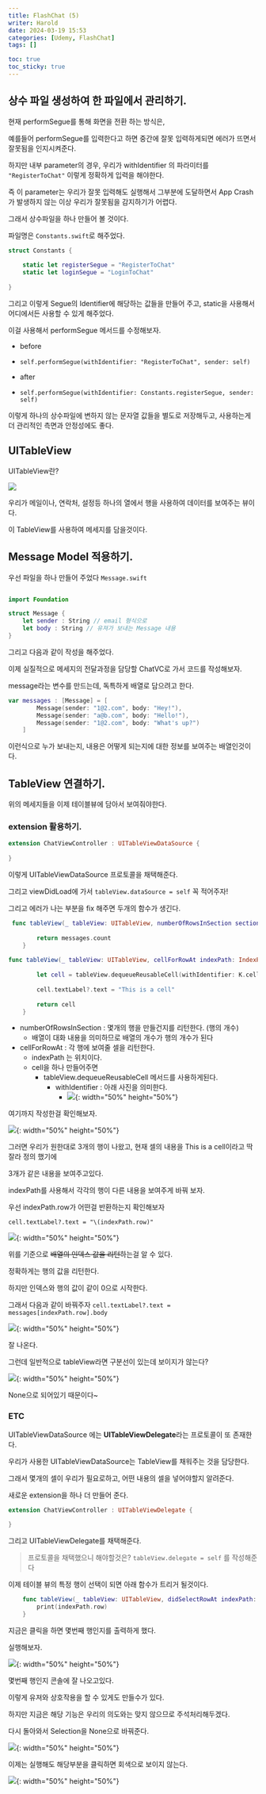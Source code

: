 ```yaml
---
title: FlashChat (5)
writer: Harold
date: 2024-03-19 15:53
categories: [Udemy, FlashChat]
tags: []

toc: true
toc_sticky: true
---
```


## 상수 파일 생성하여 한 파일에서 관리하기.

현재 performSegue를 통해 화면을 전환 하는 방식은,

예를들어 performSegue를 입력한다고 하면 중간에 잘못 입력하게되면 에러가 뜨면서 잘못됨을 인지시켜준다.

하지만 내부 parameter의 경우, 우리가 withIdentifier 의 파라미터를 `"RegisterToChat"` 이렇게 정확하게 입력을 해야한다.

즉 이 parameter는 우리가 잘못 입력해도 실행해서 그부분에 도달하면서 App Crash가 발생하지 않는 이상 우리가 잘못됨을 감지하기가 어렵다.

그래서 상수파일을 하나 만들어 볼 것이다.

파일명은 `Constants.swift`로 해주었다.

```swift
struct Constants {
    
    static let registerSegue = "RegisterToChat"
    static let loginSegue = "LoginToChat"
        
}
```

그리고 이렇게 Segue의 Identifier에 해당하는 값들을 만들어 주고, static을 사용해서 어디에서든 사용할 수 있게 해주었다.

이걸 사용해서 performSegue 메서드를 수정해보자.

- before
- `self.performSegue(withIdentifier: "RegisterToChat", sender: self)` 

- after
- `self.performSegue(withIdentifier: Constants.registerSegue, sender: self)`

이렇게 하나의 상수파일에 변하지 않는 문자열 값들을 별도로 저장해두고, 사용하는게 더 관리적인 측면과 안정성에도 좋다.

## UITableView

UITableView란?

![](https://docs-assets.developer.apple.com/published/82818afa8d/3148900@2x.png)

우리가 메일이나, 연락처, 설정등 하나의 열에서 행을 사용하여 데이터를 보여주는 뷰이다.

이 TableView를 사용하여 메세지를 담을것이다.

## Message Model 적용하기.

우선 파일을 하나 만들어 주었다 `Message.swift`

```swift

import Foundation

struct Message {
    let sender : String // email 형식으로
    let body : String // 유져가 보내는 Message 내용
}

```

그리고 다음과 같이 작성을 해주었다.

이제 실질적으로 메세지의 전달과정을 담당할 ChatVC로 가서 코드를 작성해보자.

message라는 변수를 만드는데, 독특하게 배열로 담으려고 한다.

```swift
var messages : [Message] = [
        Message(sender: "1@2.com", body: "Hey!"),
        Message(sender: "a@b.com", body: "Hello!"),
        Message(sender: "1@2.com", body: "What's up?")
    ]
```

이런식으로 누가 보내는지, 내용은 어떻게 되는지에 대한 정보를 보여주는 배열인것이다.

## TableView 연결하기.

위의 메세지들을 이제 테이블뷰에 담아서 보여줘야한다.

### extension 활용하기.

```swift
extension ChatViewController : UITableViewDataSource {
    
}
```

이렇게 UITableViewDataSource 프로토콜을 채택해준다.

그리고 viewDidLoad에 가서 `tableView.dataSource = self` 꼭 적어주자!

그리고 에러가 나는 부분을 fix 해주면 두개의 함수가 생긴다.

```swift
 func tableView(_ tableView: UITableView, numberOfRowsInSection section: Int) -> Int {
        
        return messages.count
    }
    
func tableView(_ tableView: UITableView, cellForRowAt indexPath: IndexPath) -> UITableViewCell {
        
        let cell = tableView.dequeueReusableCell(withIdentifier: K.cellIdentifier, for: indexPath)
        
        cell.textLabel?.text = "This is a cell"
        
        return cell
    }
```

- numberOfRowsInSection : 몇개의 행을 만들건지를 리턴한다. (행의 개수)
    - 배열이 대화 내용을 의미하므로 배열의 개수가 행의 개수가 된다
- cellForRowAt : 각 행에 보여줄 셀을 리턴한다.
    - indexPath 는 위치이다.
    - cell을 하나 만들어주면
        - tableView.dequeueReusableCell 메서드를 사용하게된다.
            - withIdentifier : 아래 사진을 의미한다. 
                - ![](https://i.esdrop.com/d/f/NrA2xlqacz/SDC7OkWKNh.png){: width="50%" height="50%"}

여기까지 작성한걸 확인해보자.

![](https://i.esdrop.com/d/f/NrA2xlqacz/p2fJxoRQ5J.png){: width="50%" height="50%"}

그러면 우리가 원한대로 3개의 행이 나왔고, 현재 셀의 내용을 This is a cell이라고 딱 잘라 정의 했기에

3개가 같은 내용을 보여주고있다.

indexPath를 사용해서 각각의 행이 다른 내용을 보여주게 바꿔 보자.

우선 indexPath.row가 어떤걸 반환하는지 확인해보자

`cell.textLabel?.text = "\(indexPath.row)"`

![](https://i.esdrop.com/d/f/NrA2xlqacz/0A9P8Kxl6u.png){: width="50%" height="50%"}

위를 기준으로 ~~배열의 인덱스 값을 리턴~~하는걸 알 수 있다.

정확하게는 행의 값을 리턴한다.

하지만 인덱스와 행의 값이 같이 0으로 시작한다.

그래서 다음과 같이 바꿔주자 `cell.textLabel?.text = messages[indexPath.row].body`

![](https://i.esdrop.com/d/f/NrA2xlqacz/buG3E2w0D1.png){: width="50%" height="50%"}

잘 나온다.

그런데 일반적으로 tableView라면 구분선이 있는데 보이지가 않는다?

![](https://i.esdrop.com/d/f/NrA2xlqacz/YTT8IfqcGV.png){: width="50%" height="50%"}

None으로 되어있기 때문이다~

### ETC

UITableViewDataSource 에는 **UITableViewDelegate**라는 프로토콜이 또 존재한다.

우리가 사용한 UITableViewDataSource는 TableView를 채워주는 것을 담당한다.

그래서 몇개의 셀이 우리가 필요로하고, 어떤 내용의 셀을 넣어야할지 알려준다.

새로운 extension을 하나 더 만들어 준다.

```swift
extension ChatViewController : UITableViewDelegate {
    
}
```

그리고 UITableViewDelegate를 채택해준다.

> 프로토콜을 채택했으니 해야할것은? 
> `tableView.delegate = self` 를 작성해준다

이제 테이블 뷰의 특정 행이 선택이 되면 아래 함수가 트리거 될것이다.

```swift
    func tableView(_ tableView: UITableView, didSelectRowAt indexPath: IndexPath) {
        print(indexPath.row)
    }
```

지금은 클릭을 하면 몇번째 행인지를 출력하게 했다.

실행해보자.

![](https://i.esdrop.com/d/f/NrA2xlqacz/vI2Aje7Zhl.gif){: width="50%" height="50%"}

몇번째 행인지 콘솔에 잘 나오고있다.

이렇게 유져와 상호작용을 할 수 있게도 만들수가 있다.

하지만 지금은 해당 기능은 우리의 의도와는 맞지 않으므로 주석처리해두겠다.

다시 돌아와서 Selection을 None으로 바꿔준다.

![](https://i.esdrop.com/d/f/NrA2xlqacz/IrbiXMa2UC.png){: width="50%" height="50%"}

이제는 실행해도 해당부분을 클릭하면 회색으로 보이지 않는다.

![](https://i.esdrop.com/d/f/NrA2xlqacz/PQjRPGAAM9.gif){: width="50%" height="50%"}